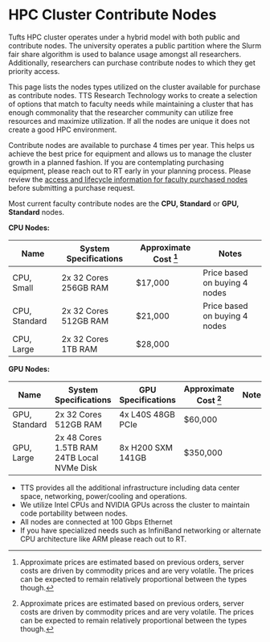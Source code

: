 # HPC Cluster Contribute Nodes

Tufts HPC cluster operates under a hybrid model with both public and contribute nodes. The university operates a public partition where the Slurm fair share algorithm is used to balance usage amongst all researchers. Additionally, researchers can purchase contribute nodes to which they get priority access.

This page lists the nodes types utilized on the cluster available for purchase as contribute nodes. TTS Research Technology works to create a selection of options that match to faculty needs while maintaining a cluster that has enough commonality that the researcher community can utilize free resources and maximize utilization. If all the nodes are unique it does not create a good HPC environment.

Contribute nodes are available to purchase 4 times per year. This helps us achieve the best price for equipment and allows us to manage the cluster growth in a planned fashion. If you are contemplating purchasing equipment, please reach out to RT early in your planning process. Please review the [access and lifecycle information for faculty purchased nodes](index.md#hpc-researcher-contribution-node) before submitting a purchase request.

Most current faculty contribute nodes are the **CPU, Standard** or **GPU, Standard** nodes.

**CPU Nodes:**

| **Name**      | **System Specifications** | **Approximate Cost [^1]** | **Notes**                     |
| ------------- | ------------------------- | ------------------------- | ----------------------------- |
| CPU, Small    | 2x 32 Cores<br/>256GB RAM | \$17,000                  | Price based on buying 4 nodes |
| CPU, Standard | 2x 32 Cores<br/>512GB RAM | \$21,000                  | Price based on buying 4 nodes |
| CPU, Large    | 2x 32 Cores<br/>1TB RAM   | \$28,000                  |                               |

**GPU Nodes:**

| **Name**      | **System Specifications**                          | **GPU Specifications** | **Approximate Cost [^1]** | **Notes** |
| ------------- | -------------------------------------------------- | ---------------------- | ------------------------- | --------- |
| GPU, Standard | 2x 32 Cores<br/>512GB RAM<br/>                     | 4x L40S 48GB PCIe      | \$60,000                  |           |
| GPU, Large    | 2x 48 Cores<br/>1.5TB RAM<br/>24TB Local NVMe Disk | 8x H200 SXM 141GB      | \$350,000                 |           |

- TTS provides all the additional infrastructure including data center space, networking, power/cooling and operations.
- We utilize Intel CPUs and NVIDIA GPUs across the cluster to maintain code portability between nodes.
- All nodes are connected at 100 Gbps Ethernet
- If you have specialized needs such as InfiniBand networking or alternate CPU architecture like ARM please reach out to RT.

[^1]: Approximate prices are estimated based on previous orders, server costs are driven by commodity prices and are very volatile. The prices can be expected to remain relatively proportional between the types though.
